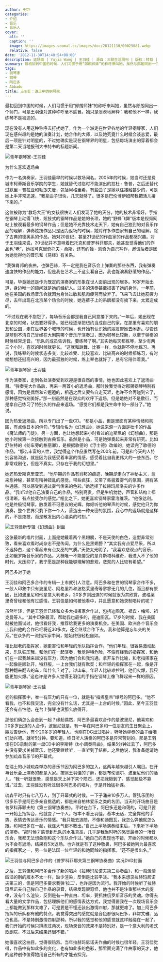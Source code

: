 ```yaml
---
author: 王恺
categories:
- 介绍
- 音乐
- 音乐人
cover:
  alt: ''
  caption: ''
  image: https://images.soomal.cc/images/doc/20121130/00025081.webp
  relative: false
date: '2012-11-30T14:48:54+08:00'
description: 返场曲 | Yujia Wang | 王羽佳 | 源自：三联生活周刊 | 版权：转载 |  平均/总评分：09.00/45
summary: 最初回到中国的时候，人们习惯于用“郎朗师妹”的称呼来叫她，虽然与郎朗同出一个师门，可是王羽佳对这种称呼毫不感冒。她只是淡漠地解释：我和他不一样，我练琴不是被迫的。现在没有人用这种称呼去打扰她了。作为一个游走在世界各地的年轻钢琴家，人们现在感兴趣的是她的演奏计划，她合作的大师……
tags:
- 钢琴家
- 钢琴
- 阿巴多
- Abbado
title: 王羽佳：游走中的钢琴家
---
```


最初回到中国的时候，人们习惯于用“郎朗师妹”的称呼来叫她，虽然与郎朗同出一个师门，可是王羽佳对这种称呼毫不感冒。她只是淡漠地解释：我和他不一样，我练琴不是被迫的。

现在没有人用这种称呼去打扰她了。作为一个游走在世界各地的年轻钢琴家，人们现在感兴趣的是她的演奏计划，她合作的大师，以及她究竟什么时候会谈恋爱，最后一项是针对明星的，不过她确实是现在钢琴界的明星，包括每场演出的穿着都会是第二天当地报刊大书特书的标题新闻。

![青年钢琴家-王羽佳](https://images.soomal.cc/images/doc/20121130/00025077.webp)





为什么喜欢返场曲

作为一名演奏家，王羽佳最早的时候以救场闻名。2005年的时候，她当时还是费城市柯蒂斯音乐学院的学生，她就替代过临时不能演出的拉杜・鲁普，之后还替代过默里・普拉亚和勃朗夫曼，包括阿格里希，有些曲子是她以往接触甚少的，可是她上手非常迅速。“我拿曲子很快，几天就够了。很多是巴伦博伊姆帮我把活儿接下来的。”

这位被称为“救场大王”的女孩很快让人们发现了她的天分。她的技术非常好，手指在钢琴上动得飞快，炫技式的钢琴作品是她的长项，她的“野蜂飞舞”版本是视频网站上被观看最多的钢琴作品；但是她不光靠技术走天下，她有自己独到的对音乐作品的理解，弹奏炫技作品只是因为返场的时候，她对许多作曲家有自己的理解。除了古典的德奥系的作品，她对20世纪，甚至21世纪的作曲家的作品都感兴趣。对于王羽佳来说，20世纪并不意味着巴托克和普罗科菲耶夫，她甚至觉得他们的作品也“老”，她找可克里奇托夫・柔斯，还有约翰・凯奇为自己写作，邀请后者是因为她觉得他的音乐和《易经》有关系。

“我弹肖邦的夜曲，也弹巴赫，不一定是我在音乐会上弹奏的那些东西，我有弹奏速度快的作品的能力，但是我在艺术上不这么看自己，我也能演奏舒缓的作品。”

可是，毕竟她还是作为既定的演奏家的形象在世人面前出现的居多。16岁开始出道，身边唯一的顾问就是她的经纪人。过多的演奏甚至损害了她的身体，一年前，她在美国的数场音乐会就因为身体过敏和肌肉疲劳而放弃了。飞来飞去让她筋疲力尽，去年出现在北京某个场合的时候，她连裤子上的吊牌都没有摘下来。太累造成的。

“不过现在我不抱怨了，每场音乐会都是我自己同意接下来的。”一年后，她出现在北京的时候，状态要好得多。她已经逐渐把纽约当成自己的家，在那里有喜欢的朋友和公园，走在世界各个城市的时候，也开始有认识她的朋友带她去闲逛。尽管还是辨别不清自己曾经在大剧院哪个音乐厅演奏过，因为钢琴比较新，以至于弹奏的时候经常走音。“乐队的成员告诉我，要练琴了啊。”其实她每天都练琴，至少有两三个小时，喜欢的时候就更长。“这就和跳舞、比赛一样，你就得不停地练习。再说，我练琴的时候状态多变，比较难受、比较喜欢、比较高兴的时候都练习，有时候想想还挺高兴的，因为最孤独的时候，练上琴也就好了，总有它陪伴着我。”

![青年钢琴家-王羽佳](https://images.soomal.cc/images/doc/20121130/00025078.webp)





作为演奏家，走到各处演奏受到欢迎是很自然的事情，她也因此喜欢上了返场曲目。“弹奏完大作品后，再来一两首小的返场曲，那时候我觉得对那架钢琴特别有感情，因为是偶然和它邂逅的，相遇之后又要各自走天涯，也许不会再碰到它了，那种感觉特别美好。”那一刻虽然是在观众的欢呼下返场，但是她绝对不是敷衍，而是拿自己练习了特别久的作品来返场。“感觉它们都是我生命中的一部分了。”她说。

因为热爱返场曲，所以专门出了一盘CD。“都是小品，但是里面有某种情绪和氛围，有点像日本的俳句。”专辑命名为《幻想曲》，她说来源一方面是杜卡的作品《魔法师的门徒》，另一方面，也让她想起来小时看过的迪斯尼的《幻想曲》，那是她小时候第一次接触到古典音乐。虽然是小品，可是她弹奏起来非常有研究。比如舒伯特的《纺车旁的格丽卿》，是根据歌德的《浮士德》改编的，她读完了歌德的作品。“那么丰富的人性，我觉得这个作品虽然写在200年前，可是和今天的人特别容易沟通，就是因为我感受着丰富的情感，感受着比自我更伟大的一些东西。它非常戏剧化，但是不真实，只存在于我的幻想里。”

她还热爱斯克里亚宾。“他早期的作品有肖邦的痕迹，晚期却走向了神秘主义，愈来愈神秘，甚至有精神错乱的感觉，带些疯狂，又带了些披着雾气的氛围，拥有某种通感，可以感受到通过雾气传来的色彩。”她选择了拉赫玛尼洛夫的许多作品。“我听过他自己演奏自己的作品，特别高贵，但是生机勃勃，声音和结构上都很清晰，有点拉斐尔的感觉。”相比之下，她更喜欢钢琴家霍洛维茨。“他像达利。他是终极钢琴家，散发着不可思议的光辉。你倾听他的琴声的时候，感觉他只为你演奏，整个世界只剩下你一个人，营造出一种亲密的氛围，我心中的返场就是这样的，不是炫技，而是散发出内心温柔的时刻。”

![王羽佳新专辑《幻想曲》封面](https://images.soomal.cc/images/doc/20121130/00025079.webp)





这张最新的唱片封面，上面是她戴着两个黑翅膀，不是天使的白色，造型非常别致，看来喜欢看时尚杂志不是传闻。为什么是黑翅膀？“其实我有点爱尼采，所以不选择白，这个看起来有点女巫的气质。”天使太光明了。“我喜欢悲观点的音乐，比如俄罗斯音乐家的作品，大概唯一不能接受的是肖斯塔科维奇，我进入不了他的时代，太压抑了，我宁愿是那种我能够理解的悲观，悲观的人比较有希望。”

阿巴多对于她

王羽佳和阿巴多合作的专辑一上市就引人注意。阿巴多和在世的钢琴家合作不多，一般人印象中只有波里尼、阿格里希和波格莱里奇等寥寥无几的几位，而且都有原因，比如波里尼和他是意大利老乡，20多岁刚出道的时候就很为其欣赏，波格莱里奇曾经和他有过感情。王羽佳是如何被他看中，并且愿意和她录制唱片的呢？

虽然年轻，但是王羽佳已经和众多大指挥家合作过，包括迪图瓦、祖宾・梅塔、祖克曼等人。“其中印象最深，帮助我也最多的，是迪图瓦。17岁的时候，我在美国就被他面试过，他很看好我，推荐给我更多的演奏机会。在美国、欧洲各个音乐会上我和他的合作已经将近30多次，还会继续合作下去，我和他算是忘年交的关系。”在众多的一流指挥家中间，她始终很轻松自如。

相比起老的指挥家，她更害怕和年轻的乐队指挥合作。“他们年轻，很容易激动起来，乐队狂压我，和他们在一起演奏，我觉得特危险，不像有经验的指挥家，和他们在一起我越来越没有压力，因为他们会和我沟通。拿开车作比喻，和老指挥家在一起像是顺轨开，特舒服，一上台我们就有默契；和年轻的指挥家在一起，像是开那种翻来翻去的车，叫什么？对了，过山车。年轻人比较难控制，他们火爆，我只能更加火爆。”这也许是许多人觉得王羽佳的手指在钢琴上像飞舞起来一样的原因。

![青年钢琴家-王羽佳](https://images.soomal.cc/images/doc/20121130/00025080.webp)





老的指挥家中，唯一有压力的只有一位，就是有“指挥皇帝”绰号的阿巴多。“他不看我，也不和我交流，完全没有什么话，尤其是一上台的时候。”因此，至今王羽佳还会有点怕他，在台上弹琴也没那么放得开。

那他们俩怎么会走到一起？缘起偶然，阿巴多最喜欢合作的是波里尼，他喜欢和20多岁出道的人合作，波里尼就是。有一年在阿巴多和一位朋友的生日聚会上，朋友告诉他，有个20多岁的年轻人，也刚在DG出过唱片，听听她弹奏的曲子给咱们助兴吧。就听5分钟。要知道，终日听人演奏的阿巴多是异常苛刻的，那是王羽佳在DG录制的第一盘CD中的李斯特《b小调奏鸣曲》，结果5分钟过去了，阿巴多并没有要求关掉音乐，他还要继续听，一直听到了结束。之后他说，我准备邀请她参加琉森音乐节的开幕式。

在瑞士的小城琉森举办的音乐节因为阿巴多的加入，这两年越来越引人瞩目。在开幕音乐会上演奏的都是大家。按照王羽佳的了解，都是布伦德尔、波里尼他们的活儿。“我一听就很晕，感觉是天上掉下来个陨石，还把我砸到了。感觉超级不靠谱。”过去，王羽佳没有听过很多阿巴多的唱片，于是开始猛补课。

琉森平时只有七八万人，到了开幕式的时候，一下子涌来10多万人。管弦乐团的很多乐手是阿巴多亲自挑选的，都是来自柏林爱乐之类的名团，当天的开场曲目是普罗科菲耶夫的《第三钢琴协奏曲》。平时在台下，阿巴多还是和蔼的，可是只要一开始上指挥台，他就变了一个人，根本不看王羽佳，基本无话，完全靠他的手势、表情去传达音乐的情感。“我只能去追随，不像和迪图瓦，我怎么弹他就怎么跟。和阿巴多在一起，我连大气都不敢出。”自己上半场演奏结束后，下来听下半场的演奏。“那时候才感觉到乐队的水准真高，几乎是我当时听的感觉最棒的一场音乐会，我都无法想象刚和这个乐队合作过。”她自己的表现也不错，开始的时候都以为不会有返场，结果有5次返场。也许就是有了这种敬畏，阿巴多被她列为最喜欢的指挥家之一，另一位是法国一位年轻的和她同龄的指挥家。“还不是很出名。”

![王羽佳与阿巴多合作的《普罗科菲耶夫第三钢琴协奏曲》实况DVD封面](https://images.soomal.cc/images/doc/20121130/00025076.webp)





之后，王羽佳和阿巴多合作了新的唱片《拉赫玛尼诺夫第二协奏曲》，和一般激情四溢的别的版本不太一样，缺少渲染，反倒是比较平淡。“我本来想录拉赫玛尼诺夫第三的，但是阿巴多要求我弹‘拉二’，也许是因为流行。我开始的时候听了拉赫玛尼诺夫自己弹自己作品的录音，结果发现很奇怪，他也并不是注重那些大的旋律，没有什么渲染，反倒是有一种直白、坦率，要抓住俄罗斯音乐的灵魂。你得去看大量的文学作品，包括理解他们的感情表达方式，我觉得要我在一次现场音乐会上都能做到那样太难了，可是要是不懂还装出激情四射，那就更难了。加上阿巴多指挥的乐队都有他的特点，我觉得突出的感觉就是音色都很阿巴多，非常文雅、品位也高，不是特别激情四射那种。所以我的感觉和他的感觉就这样触碰在一起了。我们开始的时候只排练过两次，现场录音的效果不是特别好，是一个意大利的老式歌剧院，不过后来结果还很不错。”

她很喜欢这曲目，觉得很热烈。当年拉赫玛尼诺夫作曲的时候也很年轻。王羽佳觉得，作品中有如此多的变化，也有如此多的色彩，那里面充满了作曲家的天才，他的这种创作值得她用自己所有的才能去探究。